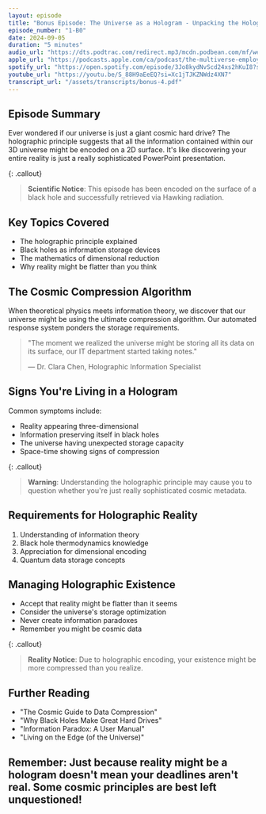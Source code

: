 ```yaml
---
layout: episode
title: "Bonus Episode: The Universe as a Hologram - Unpacking the Holographic Principle"
episode_number: "1-B0"
date: 2024-09-05
duration: "5 minutes"
audio_url: "https://dts.podtrac.com/redirect.mp3/mcdn.podbean.com/mf/web/pf24wkqir69pe45j/Bonus-The_Holographic_Principle_Unpacked_-_2024-09-01_1042_PM97z55.mp3"
apple_url: "https://podcasts.apple.com/ca/podcast/the-multiverse-employee-handbook/id1764134739?i=1000668441993"
spotify_url: "https://open.spotify.com/episode/3Jo8kydNvScd24xs2hKuI8?si=tQ7z4Dd6RkeDbGz7b29S_w"
youtube_url: "https://youtu.be/S_88H9aEeEQ?si=Xc1jTJKZNWdz4XN7"
transcript_url: "/assets/transcripts/bonus-4.pdf"
---
```


## Episode Summary
Ever wondered if our universe is just a giant cosmic hard drive? The holographic principle suggests that all the information contained within our 3D universe might be encoded on a 2D surface. It's like discovering your entire reality is just a really sophisticated PowerPoint presentation.

{: .callout}
> **Scientific Notice**: This episode has been encoded on the surface of
> a black hole and successfully retrieved via Hawking radiation.

## Key Topics Covered
* The holographic principle explained
* Black holes as information storage devices
* The mathematics of dimensional reduction
* Why reality might be flatter than you think

## The Cosmic Compression Algorithm
When theoretical physics meets information theory, we discover that our universe might be using the ultimate compression algorithm. Our automated response system ponders the storage requirements.

> "The moment we realized the universe might be storing all its data on its
> surface, our IT department started taking notes."
>
> — Dr. Clara Chen, Holographic Information Specialist

## Signs You're Living in a Hologram
Common symptoms include:
* Reality appearing three-dimensional
* Information preserving itself in black holes
* The universe having unexpected storage capacity
* Space-time showing signs of compression

{: .callout}
> **Warning**: Understanding the holographic principle may cause you to question
> whether you're just really sophisticated cosmic metadata.

## Requirements for Holographic Reality
1. Understanding of information theory
2. Black hole thermodynamics knowledge
3. Appreciation for dimensional encoding
4. Quantum data storage concepts

## Managing Holographic Existence
* Accept that reality might be flatter than it seems
* Consider the universe's storage optimization
* Never create information paradoxes
* Remember you might be cosmic data

{: .callout}
> **Reality Notice**: Due to holographic encoding, your existence might be
> more compressed than you realize.

## Further Reading
* "The Cosmic Guide to Data Compression"
* "Why Black Holes Make Great Hard Drives"
* "Information Paradox: A User Manual"
* "Living on the Edge (of the Universe)"

Remember: Just because reality might be a hologram doesn't mean your deadlines
aren't real. Some cosmic principles are best left unquestioned!
---
